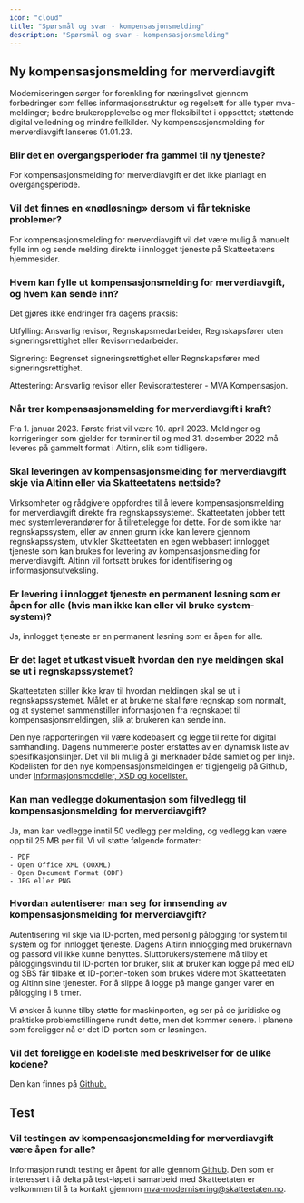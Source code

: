 ```yaml
---
icon: "cloud"
title: "Spørsmål og svar - kompensasjonsmelding"
description: "Spørsmål og svar - kompensasjonsmelding"
---
```


## Ny kompensasjonsmelding for merverdiavgift

Moderniseringen sørger for forenkling for næringslivet gjennom forbedringer som felles informasjonsstruktur og regelsett for alle typer mva-meldinger; bedre brukeropplevelse og mer fleksibilitet i oppsettet; støttende digital veiledning og mindre feilkilder. Ny kompensasjonsmelding for merverdiavgift lanseres 01.01.23.


### Blir det en overgangsperioder fra gammel til ny tjeneste?

For kompensasjonsmelding for merverdiavgift er det ikke planlagt en overgangsperiode.

### Vil det finnes en «nødløsning» dersom vi får tekniske problemer?

For kompensasjonsmelding for merverdiavgift vil det være mulig å manuelt fylle inn og sende melding direkte i innlogget tjeneste på Skatteetatens hjemmesider.

### Hvem kan fylle ut kompensasjonsmelding for merverdiavgift, og hvem kan sende inn?

Det gjøres ikke endringer fra dagens praksis:

Utfylling: Ansvarlig revisor, Regnskapsmedarbeider, Regnskapsfører uten signeringsrettighet eller Revisormedarbeider.

Signering: Begrenset signeringsrettighet eller Regnskapsfører med signeringsrettighet. 

Attestering: Ansvarlig revisor eller Revisorattesterer - MVA Kompensasjon.

### Når trer kompensasjonsmelding for merverdiavgift i kraft?
Fra 1. januar 2023. Første frist vil være 10. april 2023. Meldinger og korrigeringer som gjelder for terminer til og med 31. desember 2022 må leveres på gammelt format i Altinn, slik som tidligere.

### Skal leveringen av kompensasjonsmelding for merverdiavgift skje via Altinn eller via Skatteetatens nettside?

Virksomheter og rådgivere oppfordres til å levere kompensasjonsmelding for merverdiavgift direkte fra regnskapssystemet. Skatteetaten jobber tett med systemleverandører for å tilrettelegge for dette. For de som ikke har regnskapssystem, eller av annen grunn ikke kan levere gjennom regnskapssystem, utvikler Skatteetaten en egen webbasert innlogget tjeneste som kan brukes for levering av kompensasjonsmelding for merverdiavgift. Altinn vil fortsatt brukes for identifisering og informasjonsutveksling.

### Er levering i innlogget tjeneste en permanent løsning som er åpen for alle (hvis man ikke kan eller vil bruke system-system)?

Ja, innlogget tjeneste er en permanent løsning som er åpen for alle.

### Er det laget et utkast visuelt hvordan den nye meldingen skal se ut i regnskapssystemet?

Skatteetaten stiller ikke krav til hvordan meldingen skal se ut i regnskapssystemet. Målet er at brukerne skal føre regnskap som normalt, og at systemet sammenstiller informasjonen fra regnskapet til kompensasjonsmeldingen, slik at brukeren kan sende inn.

Den nye rapporteringen vil være kodebasert og legge til rette for digital samhandling. Dagens nummererte poster erstattes av en dynamisk liste av spesifikasjonslinjer. Det vil bli mulig å gi merknader både samlet og per linje.
Kodelisten for den nye kompensasjonsmeldingen er tilgjengelig på Github, under [Informasjonsmodeller, XSD og kodelister.](https://skatteetaten.github.io/mva-meldingen/kompensasjon/informasjonsmodell/#kodelister)

### Kan man vedlegge dokumentasjon som filvedlegg til kompensasjonsmelding for merverdiavgift?

Ja, man kan vedlegge inntil 50 vedlegg per melding, og vedlegg kan være opp til 25 MB per fil.
Vi vil støtte følgende formater:

    - PDF
    - Open Office XML (OOXML)
    - Open Document Format (ODF)
    - JPG eller PNG

### Hvordan autentiserer man seg for innsending av kompensasjonsmelding for merverdiavgift?

Autentisering vil skje via ID-porten, med personlig pålogging for system til system og for innlogget tjeneste. Dagens Altinn innlogging med brukernavn og passord vil ikke kunne benyttes. Sluttbrukersystemene må tilby et påloggingsvindu til ID-porten for bruker, slik at bruker kan logge på med eID og SBS får tilbake et ID-porten-token som brukes videre mot Skatteetaten og Altinn sine tjenester. For å slippe å logge på mange ganger varer en pålogging i 8 timer.

Vi ønsker å kunne tilby støtte for maskinporten, og ser på de juridiske og praktiske problemstillingene rundt dette, men det kommer senere. I planene som foreligger nå er det ID-porten som er løsningen.

### Vil det foreligge en kodeliste med beskrivelser for de ulike kodene?

Den kan finnes på [Github.](https://skatteetaten.github.io/mva-meldingen/kompensasjon/informasjonsmodell/#kodelister)


## Test

### Vil testingen av kompensasjonsmelding for merverdiavgift være åpen for alle?

Informasjon rundt testing er åpent for alle gjennom [Github](https://skatteetaten.github.io/mva-meldingen/kompensasjon/test/).
Den som er interessert i å delta på test-løpet i samarbeid med Skatteetaten er velkommen til å ta kontakt gjennom mva-modernisering@skatteetaten.no.

